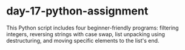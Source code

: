 # day-17-python-assignment
This Python script includes four beginner-friendly programs: filtering integers, reversing strings with case swap, list unpacking using destructuring, and moving specific elements to the list's end.
